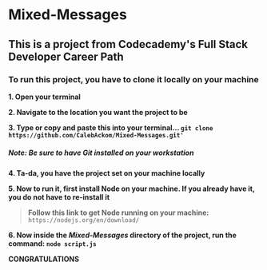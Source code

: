 # Mixed-Messages

## This is a project from Codecademy's Full Stack Developer Career Path

### To run this project, you have to clone it locally on your machine

**1. Open your terminal**

**2. Navigate to the location you want the project to be**

**3. Type or copy and paste this into your terminal... ```git clone https://github.com/CalebAckom/Mixed-Messages.git'```**
##### Note: Be sure to have Git installed on your workstation

**4. Ta-da, you have the project set on your machine locally**

**5. Now to run it, first install Node on your machine. If you already have it, you do not have to re-install it**
>**Follow this link to get Node running on your machine:** ```https://nodejs.org/en/download/```

**6. Now inside the *Mixed-Messages* directory of the project, run the command: ```node script.js```**

**CONGRATULATIONS**
